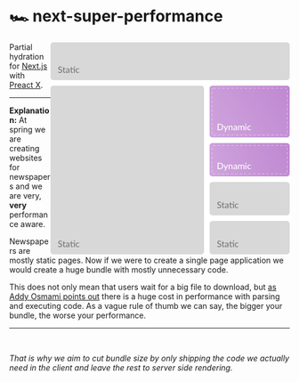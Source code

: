 # 🏎 next-super-performance

<img src="./docs/images/dyncamic-elements-in-static-page.png" align="right"
     title="Dynamic elements in a static page" width="430">

Partial hydration for [Next.js](https://github.com/zeit/next.js/) with [Preact X](https://github.com/developit/preact).

---

**Explanation:** At spring we are creating websites for newspapers and we are very, **very** performance aware.

Newspapers are mostly static pages. Now if we were to create a single page application we would
create a huge bundle with mostly unnecessary code.

This does not only mean that users wait for a big file to download, but [as Addy Osmami points out](https://medium.com/@addyosmani/the-cost-of-javascript-in-2018-7d8950fbb5d4)
there is a huge cost in performance with parsing and executing code. As a vague rule of thumb we can
say, the bigger your bundle, the worse your performance.

---

<br/>

_That is why we aim to cut bundle size by only shipping the code we actually need in the client and leave the rest to server side rendering._
